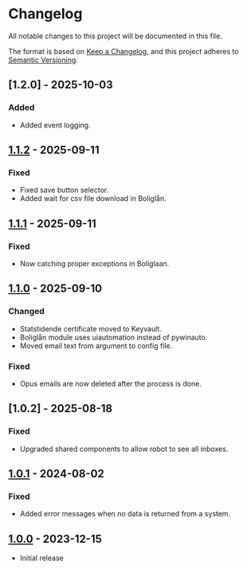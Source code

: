 # Changelog

All notable changes to this project will be documented in this file.

The format is based on [Keep a Changelog](https://keepachangelog.com/en/1.0.0/),
and this project adheres to [Semantic Versioning](https://semver.org/spec/v2.0.0.html).

## [1.2.0] - 2025-10-03

### Added

- Added event logging.

## [1.1.2] - 2025-09-11

### Fixed

- Fixed save button selector.
- Added wait for csv file download in Boliglån.

## [1.1.1] - 2025-09-11

### Fixed

- Now catching proper exceptions in Boliglaan.

## [1.1.0] - 2025-09-10

### Changed

- Statstidende certificate moved to Keyvault.
- Boliglån module uses uiautomation instead of pywinauto.
- Moved email text from argument to config file.

### Fixed

- Opus emails are now deleted after the process is done.

## [1.0.2] - 2025-08-18

### Fixed

- Upgraded shared components to allow robot to see all inboxes.

## [1.0.1] - 2024-08-02

### Fixed

- Added error messages when no data is returned from a system.

## [1.0.0] - 2023-12-15

- Initial release

[1.1.2]: https://github.com/itk-dev-rpa/Gennemsoegning-af-Statstidende/releases/tag/1.1.2
[1.1.1]: https://github.com/itk-dev-rpa/Gennemsoegning-af-Statstidende/releases/tag/1.1.1
[1.1.0]: https://github.com/itk-dev-rpa/Gennemsoegning-af-Statstidende/releases/tag/1.1.0
[1.0.1]: https://github.com/itk-dev-rpa/Gennemsoegning-af-Statstidende/releases/tag/1.0.1
[1.0.0]: https://github.com/itk-dev-rpa/Gennemsoegning-af-Statstidende/releases/tag/1.0.0
